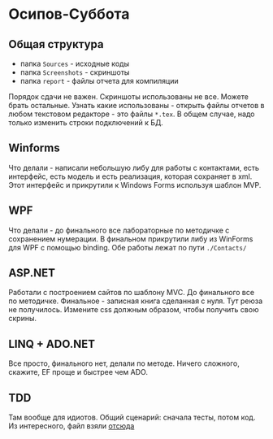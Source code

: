 # Осипов-Суббота

## Общая структура

- папка `Sources` - исходные коды
- папка `Screenshots` - скриншоты
- папка `report` - файлы отчета для компиляции

Порядок сдачи не важен. Скриншоты использованы не все. Можете брать остальные. Узнать какие использованы - открыть файлы отчетов в любом текстовом редакторе - это файлы `*.tex`. В общем случае, надо только изменить строки подключений к БД.

## Winforms

Что делали - написали небольшую либу для работы с контактами, есть интерфейс, есть модель и есть реализация, которая сохраняет в xml. Этот интерфейс и прикрутили к Windows Forms используя шаблон MVP.

## WPF

Что делали - до финального все лабораторные по методичке с сохранением нумерации. В финальном прикрутили либу из WinForms для WPF c помощью binding. Обе работы лежат по пути `./Contacts/`

## ASP.NET

Работали с построением сайтов по шаблону MVC. До финального все по методичке. Финальное - записная книга сделанная с нуля. Тут реюза не получилось. Измените css должным образом, чтобы получить свою скрины.

## LINQ + ADO.NET

Все просто, финального нет, делали по методе. Ничего сложного, скажите, EF проще и быстрее чем ADO.

## TDD

Там вообще для идиотов. Общий сценарий: сначала тесты, потом код. Из интересного, файл взяли [отсюда](https://msdn.microsoft.com/en-us/library/ms243176.aspx)
